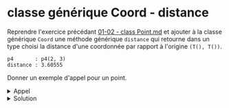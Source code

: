 # classe générique Coord - distance 

Reprendre l'exercice précédant [01-02 - class Point.md](01-02%20-%20class%20Point.md) et ajouter à la classe générique `Coord` une méthode générique `distance` qui retourne dans un type choisi la distance d'une coordonnée par rapport à l'origine `(T(), T())`.

~~~
p4       : p4(2, 3)
distance : 3.60555
~~~

Donner un exemple d'appel pour un point.

<details>
<summary>Appel</summary>

~~~cpp
Point p4("p4", 2, 3);
cout << "p4       : ";
p4.afficher();
cout << endl;
cout << "distance : ";
cout << p4.getCoord().distance<double>() << endl;
~~~

</details>

<details>
<summary>Solution</summary>

~~~cpp
#include <cmath> // sqrt

//------------------------------------------------------------
template <typename T>
class Coord {
public:
   Coord()           : Coord(T(), T()) {};
   Coord(T x, T y)   : x(x), y(y)      {};

   void  setCoord(T x, T y);
   T getX() const { return x; }
   T getY() const { return y; }

   void deplacer(T dx, T dy);
   void afficher() const;

   template <typename U>
   U distance() const;

private:
   T x;
   T y;
};

//------------------------------------------------------------
template <typename T>
template <typename U>
U Coord<T>::distance() const {
   return U( std::sqrt(x * x + y * y) );
}
~~~

</details>